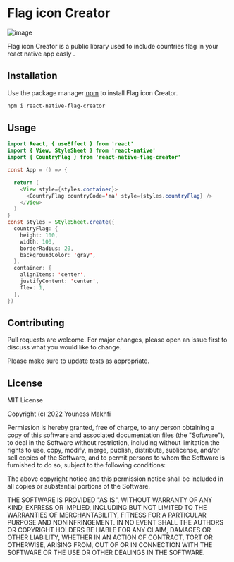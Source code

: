 # Flag icon Creator
![image](https://memberfiles.freewebs.com/98/56/37315698/photos/Nato-Flags/Nato%20Member%20Flags.png)

Flag icon  Creator is a public library used to include countries flag in your react native app easly .

## Installation

Use the package manager [npm](https://www.npmjs.com/) to install Flag icon Creator.

```bash
npm i react-native-flag-creator
```

## Usage

```java
import React, { useEffect } from 'react'
import { View, StyleSheet } from 'react-native'
import { CountryFlag } from 'react-native-flag-creator'

const App = () => {

  return (
    <View style={styles.container}>
      <CountryFlag countryCode='ma' style={styles.countryFlag} />
    </View>
  )
}
const styles = StyleSheet.create({
  countryFlag: {
    height: 100,
    width: 100,
    borderRadius: 20,
    backgroundColor: 'gray',
  },
  container: {
    alignItems: 'center',
    justifyContent: 'center',
    flex: 1,
  },
})
```

## Contributing
Pull requests are welcome. For major changes, please open an issue first to discuss what you would like to change.

Please make sure to update tests as appropriate.

## License
MIT License

Copyright (c) 2022 Youness Makhfi

Permission is hereby granted, free of charge, to any person obtaining a copy
of this software and associated documentation files (the "Software"), to deal
in the Software without restriction, including without limitation the rights
to use, copy, modify, merge, publish, distribute, sublicense, and/or sell
copies of the Software, and to permit persons to whom the Software is
furnished to do so, subject to the following conditions:

The above copyright notice and this permission notice shall be included in all
copies or substantial portions of the Software.

THE SOFTWARE IS PROVIDED "AS IS", WITHOUT WARRANTY OF ANY KIND, EXPRESS OR
IMPLIED, INCLUDING BUT NOT LIMITED TO THE WARRANTIES OF MERCHANTABILITY,
FITNESS FOR A PARTICULAR PURPOSE AND NONINFRINGEMENT. IN NO EVENT SHALL THE
AUTHORS OR COPYRIGHT HOLDERS BE LIABLE FOR ANY CLAIM, DAMAGES OR OTHER
LIABILITY, WHETHER IN AN ACTION OF CONTRACT, TORT OR OTHERWISE, ARISING FROM,
OUT OF OR IN CONNECTION WITH THE SOFTWARE OR THE USE OR OTHER DEALINGS IN THE
SOFTWARE.

